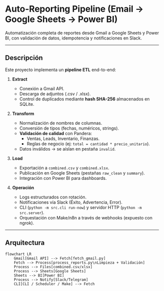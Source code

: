# Auto-Reporting Pipeline (Email → Google Sheets → Power BI)

Automatización completa de reportes desde Gmail a Google Sheets y Power BI, con validación de datos, idempotencia y notificaciones en Slack.

---

## Descripción

Este proyecto implementa un **pipeline ETL** end-to-end:

1. **Extract**  
   - Conexión a Gmail API.  
   - Descarga de adjuntos (.csv / .xlsx).  
   - Control de duplicados mediante **hash SHA-256** almacenados en SQLite.

2. **Transform**  
   - Normalización de nombres de columnas.  
   - Conversión de tipos (fechas, numéricos, strings).  
   - **Validación de calidad** con Pandera:  
     - Ventas, Leads, Inventario, Finanzas.  
     - Reglas de negocio (ej: `total = cantidad * precio_unitario`).  
   - Datos inválidos → se aíslan en pestaña `invalid`.

3. **Load**  
   - Exportación a `combined.csv` y `combined.xlsx`.  
   - Publicación en Google Sheets (pestañas `raw_clean` y `summary`).  
   - Integración con Power BI para dashboards.

4. **Operación**  
   - Logs estructurados con rotación.  
   - Notificaciones vía Slack (Éxito, Advertencia, Error).  
   - CLI (`python -m src.cli run-now`) y servidor HTTP (`python -m src.server`).  
   - Orquestación con Make/n8n a través de webhooks (expuesto con ngrok).  

---

## Arquitectura

```mermaid
flowchart LR
    Gmail[Gmail API] --> Fetch[fetch_gmail.py]
    Fetch --> Process[process_reports.py\nLimpieza + Validación]
    Process --> Files[combined.csv/xlsx]
    Process --> Sheets[Google Sheets]
    Sheets --> BI[Power BI]
    Process --> Notify[Slack/Telegram]
    CLI[CLI / Scheduler / Make] --> Fetch
